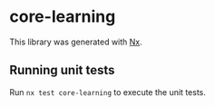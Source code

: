 # core-learning

This library was generated with [Nx](https://nx.dev).

## Running unit tests

Run `nx test core-learning` to execute the unit tests.

